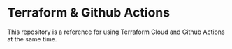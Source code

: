 # Terraform & Github Actions

This repository is a reference for using Terraform Cloud and Github Actions at the same time.
